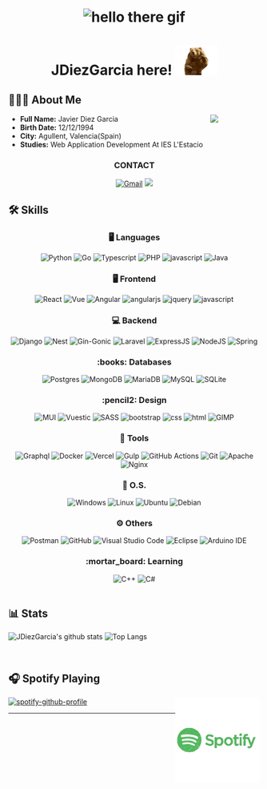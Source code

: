 <h1 align="center">
    <img src="https://github.com/JDiezGarcia/JDiezGarcia/blob/main/media/hello_there.gif" 
         alt="hello there gif"
         height="400"/>
</h1>

<h1 align="center">JDiezGarcia here! <img src="https://github.com/JDiezGarcia/JDiezGarcia/blob/main/media/hello.gif" 
         alt="bear hello"
         height="60"/> </h1>

## 👨🏻‍💻 About Me
<div>
    <img align="right" width="100" src="https://avatars.githubusercontent.com/u/75810726?v=4"/>
    <ul>
        <li><b>Full Name:</b> Javier Diez Garcia</li>
        <li><b>Birth Date:</b> 12/12/1994</li>
        <li><b>City:</b> Agullent, Valencia(Spain)</li>
        <li><b>Studies:</b> Web Application Development At IES L'Estacio</li>
    </ul>
</div>

<div align="center">
    <h3>CONTACT</h3>
    <a href="mailto:fco.javier.diez.garcia@gmail.com"><img src="https://img.shields.io/badge/Gmail-D14836?style=for-the-badge&logo=gmail&logoColor=white" alt="Gmail"></a>
    <a href="https://www.linkedin.com/in/fco-javier-diez-garcia/"><img src="https://img.shields.io/badge/LinkedIn-0077B5?style=for-the-badge&logo=linkedin&logoColor=whitealt="Linkedin"></a>
</div>

## 🛠 Skills


<div align="center">
    <h3 aling="center">🖥 Languages</h3>
    <img alt="Python" src="https://img.shields.io/badge/Python-FFD43B?style=for-the-badge&logo=python&logoColor=darkgreen">
    <img src="https://img.shields.io/badge/Go-00ADD8?style=for-the-badge&logo=go&logoColor=white" alt="Go"/>
    <img alt="Typescript" src="https://img.shields.io/badge/typescript-%23007ACC.svg?style=for-the-badge&logo=typescript&logoColor=white">
    <img alt="PHP" src="https://img.shields.io/badge/php-%23777BB4.svg?style=for-the-badge&logo=php&logoColor=white"/>
    <img src="https://img.shields.io/badge/JavaScript-F7DF1E?style=for-the-badge&logo=javascript&logoColor=black" alt="javascript" />
    <img alt="Java" src="https://img.shields.io/badge/Java-ED8B00?style=for-the-badge&logo=java&logoColor=white"/>
    
</div>

<div align="center">
    <h3 aling="center">🖥 Frontend</h3>
    <img alt="React" src="https://img.shields.io/badge/react-%2320232a.svg?style=for-the-badge&logo=react&logoColor=%2361DAFB">
    <img alt="Vue" src="https://img.shields.io/badge/Vue.js-35495E?style=for-the-badge&logo=vuedotjs&logoColor=4FC08D"/>
    <img alt="Angular" src="https://img.shields.io/badge/angular-%23DD0031.svg?style=for-the-badge&logo=angular&logoColor=white"/>
    <img src="https://img.shields.io/badge/AngularJS-E23237?style=for-the-badge&logo=angularjs&logoColor=white" alt="angularjs" />
    <img src="https://img.shields.io/badge/jQuery-0769AD?style=for-the-badge&logo=jquery&logoColor=white" alt="jquery" />
    <img src="https://img.shields.io/badge/JavaScript-F7DF1E?style=for-the-badge&logo=javascript&logoColor=black" alt="javascript" />
    
</div>

<div align="center">
    <h3 aling="center">💻 Backend</h3>
    <img alt="Django" src="https://img.shields.io/badge/django-%23092E20.svg?style=for-the-badge&logo=django&logoColor=white">
    <img alt="Nest" src="https://img.shields.io/badge/nestjs-%23E0234E.svg?style=for-the-badge&logo=nestjs&logoColor=white"/>
    <img alt="Gin-Gonic" src="https://img.shields.io/badge/GinGonic-00ADD8?style=for-the-badge&logo=go&logoColor=white">
    <img src="https://img.shields.io/badge/Laravel-FF2D20?style=for-the-badge&logo=laravel&logoColor=white" alt="Laravel"/>
    <img alt="ExpressJS" src="https://img.shields.io/badge/Express.js-404D59?style=for-the-badge&logo=express&logoColor=white"/>
    <img alt="NodeJS" src="https://img.shields.io/badge/node.js-%2343853D.svg?style=for-the-badge&logo=nodedotjs&logoColor=white"/>
    <img alt="Spring" src="https://img.shields.io/badge/spring-%236DB33F.svg?style=for-the-badge&logo=spring&logoColor=white"/>
    
</div>

<div align="center">
    <h3 aling="center">:books: Databases</h3>
    <img alt="Postgres" src="https://img.shields.io/badge/postgres-%23316192.svg?style=for-the-badge&logo=postgresql&logoColor=white">
    <img alt="MongoDB" src ="https://img.shields.io/badge/MongoDB-%234ea94b.svg?style=for-the-badge&logo=mongodb&logoColor=white"/>
    <img alt="MariaDB" src ="https://img.shields.io/badge/MariaDB-003545?style=for-the-badge&logo=mariadb&logoColor=white"/> 
    <img alt="MySQL" src="https://img.shields.io/badge/mysql-%2300f.svg?style=for-the-badge&logo=mysql&logoColor=white"/>
    <img alt="SQLite" src="https://img.shields.io/badge/sqlite-%2307405e.svg?style=for-the-badge&logo=sqlite&logoColor=white"/>
</div>

<div align="center">
    <h3 aling="center">:pencil2: Design </h3>
    <img alt="MUI" src="https://img.shields.io/badge/MUI-%230081CB.svg?style=for-the-badge&logo=material-ui&logoColor=white"/>
    <img alt="Vuestic" src="https://img.shields.io/badge/Vuestic-1867C0?style=for-the-badge&logo=vuedotjs&logoColor=white"/>
    <img alt="SASS" src="https://img.shields.io/badge/SASS-hotpink.svg?style=for-the-badge&logo=SASS&logoColor=white"/>
    <img src="https://img.shields.io/badge/Bootstrap-563D7C?style=for-the-badge&logo=bootstrap&logoColor=white" alt="bootstrap" />
    <img src="https://img.shields.io/badge/css-1572B6?style=for-the-badge&logo=css3&logoColor=white" alt="css" />
    <img src="https://img.shields.io/badge/HTML-E34F26?style=for-the-badge&logo=html5&logoColor=white" alt="html" />
    <img alt="GIMP" src="https://img.shields.io/badge/gimp-5C5543?style=for-the-badge&logo=gimp&logoColor=white"/>
</div>

<div align="center">
    <h3 aling="center">🔧 Tools</h3>
    <img alt="Graphql" src="https://img.shields.io/badge/-GraphQL-E10098?style=for-the-badge&logo=graphql&logoColor=white">
    <img alt="Docker" src="https://img.shields.io/badge/docker-%230db7ed.svg?style=for-the-badge&logo=docker&logoColor=white">
    <img alt="Vercel" src="https://img.shields.io/badge/vercel-%23000000.svg?style=for-the-badge&logo=vercel&logoColor=white">
    <img alt="Gulp" src="https://img.shields.io/badge/GULP-%23CF4647.svg?style=for-the-badge&logo=gulp&logoColor=white">
    <img alt="GitHub Actions" src="https://img.shields.io/badge/githubactions-%232671E5.svg?style=for-the-badge&logo=githubactions&logoColor=white">
    <img alt="Git" src="https://img.shields.io/badge/git-%23F05033.svg?style=for-the-badge&logo=git&logoColor=white"/>
    <img alt="Apache" src="https://img.shields.io/badge/apache-%23D42029.svg?style=for-the-badge&logo=apache&logoColor=white"/>
    <img alt="Nginx" src="https://img.shields.io/badge/nginx-%23009639.svg?style=for-the-badge&logo=nginx&logoColor=white"/>
</div>

<div align="center">
    <h3 aling="center">💾 O.S.</h3>
    <img alt="Windows" src="https://img.shields.io/badge/Windows-0078D6?style=for-the-badge&logo=windows&logoColor=white"/>
    <img alt="Linux" src="https://img.shields.io/badge/Linux-FCC624?style=for-the-badge&logo=linux&logoColor=black"/>
    <img alt="Ubuntu" src="https://img.shields.io/badge/Ubuntu-E95420?style=for-the-badge&logo=ubuntu&logoColor=white"/>
    <img alt="Debian" src="https://img.shields.io/badge/Debian-A81D33?style=for-the-badge&logo=debian&logoColor=white"/>
</div>

<div align="center">
    <h3 aling="center">⚙️ Others</h3>
    <img alt="Postman" src="https://img.shields.io/badge/Postman-FF6C37?style=for-the-badge&logo=postman&logoColor=white">
    <img alt="GitHub" src="https://img.shields.io/badge/github-%23121011.svg?style=for-the-badge&logo=github&logoColor=white"/>
    <img alt="Visual Studio Code" src="https://img.shields.io/badge/VisualStudioCode-0078d7.svg?style=for-the-badge&logo=visual-studio-code&logoColor=white"/>
    <img alt="Eclipse" src="https://img.shields.io/badge/Eclipse-2C2255?style=for-the-badge&logo=eclipse&logoColor=white"/>
    <img alt="Arduino IDE" src="https://img.shields.io/badge/Arduino_IDE-00979D?style=for-the-badge&logo=arduino&logoColor=white"/>
 </div>

<div align="center">
    <h3 aling="center">:mortar_board: Learning</h3>
    <img alt="C++" src="https://img.shields.io/badge/c++-%2300599C.svg?style=for-the-badge&logo=c%2B%2B&logoColor=white"/>
    <img alt="C#" src="https://img.shields.io/badge/c%23-%23239120.svg?style=for-the-badge&logo=c-sharp&logoColor=white"/>
 </div>
<br/>

## 📊 Stats
![JDiezGarcia's github stats](https://github-readme-stats.vercel.app/api?username=jdiezgarcia&show_icons=true&theme=dark)
![Top Langs](https://github-readme-stats.vercel.app/api/top-langs/?username=jdiezgarcia&layout=compact&theme=dark&langs_count=10)

<br/>

## 🎧 Spotify Playing

<img align="right" alt="GIF" height="170px" src="https://github.com/JDiezGarcia/JDiezGarcia/blob/main/media/spotify.webp" />

[![spotify-github-profile](https://spotify-github-profile.vercel.app/api/view?uid=5x097mrxdtjbjbohnt9t1rnde&cover_image=false&theme=default)](https://spotify-github-profile.vercel.app/api/view?uid=5x097mrxdtjbjbohnt9t1rnde&redirect=true)

---
